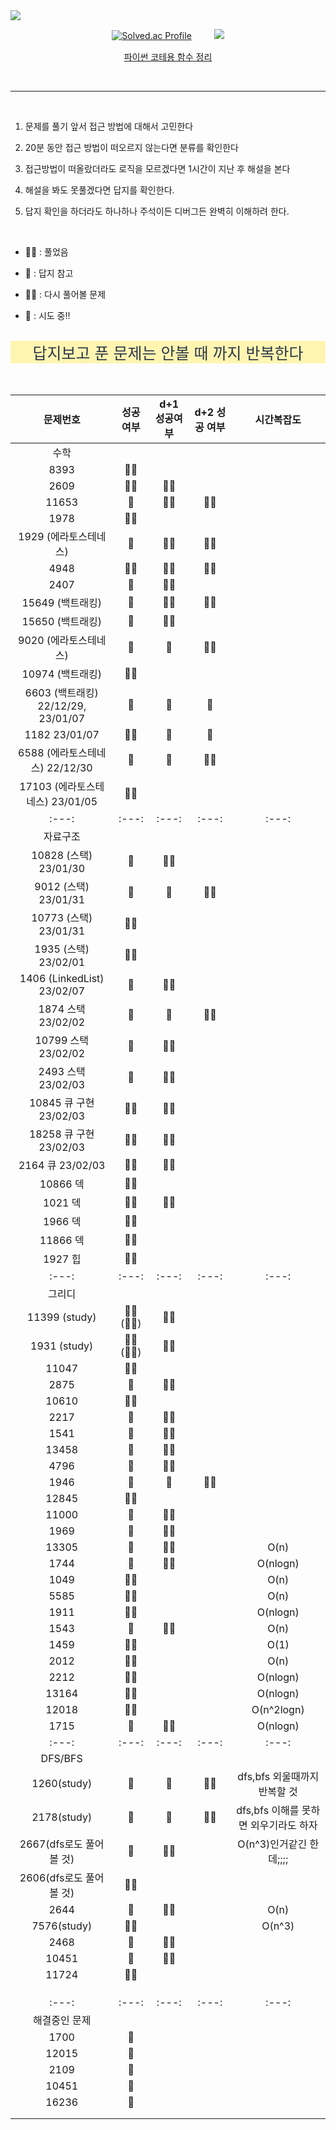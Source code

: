 <img src="https://capsule-render.vercel.app/api?type=waving&color=auto&height=200&section=header&text=PS&fontSize=90" />


<div align="center">

[![Solved.ac Profile](http://mazassumnida.wtf/api/v2/generate_badge?boj=gorchid)](https://solved.ac/gorchid/) 　　  <img src="http://mazandi.herokuapp.com/api?handle=gorchid&theme=dark"/>

<a href="https://pentagonal-sapphire-668.notion.site/a25aafd45adc42649f872322472c9511"> 파이썬 코테용 함수 정리 </a>

<br>
</div>

<hr>

<br>

1. 문제를 풀기 앞서 접근 방법에 대해서 고민한다

2. 20분 동안 접근 방법이 떠오르지 않는다면 분류를 확인한다

3. 접근방법이 떠올랐더라도 로직을 모르겠다면 1시간이 지난 후 해설을 본다

4. 해설을 봐도 못풀겠다면 답지를 확인한다.

5. 답지 확인을 하더라도 하나하나 주석이든 디버그든 완벽히 이해하려 한다.

<br>



-  🙆‍♂️ : 풀었음

-  🙆 : 답지 참고

-  🤦‍♂️ : 다시 풀어볼 문제

-  💩 : 시도 중!!

<br/>



<div align="center">


<div style="color:#2D3748; background-color: #fff5b1; font-size:25px">
답지보고 푼 문제는 안볼 때 까지 반복한다
</div> 

<br/>
<br/>


| 문제번호 | 성공여부 | d+1 성공여부 | d+2 성공 여부 | 시간복잡도 |
|:---:|:---:|:---:|:---:|:---:|
| 수학 |  |  |  |  |
| 8393 | 🙆‍♂️ |  |  |  |
| 2609 | 🙆‍♂️ | 🙆‍♂️ |  |  |
| 11653 | 🙆 | 🙆‍♂️ | 🙆‍♂️ |  |
| 1978 | 🙆‍♂️ |  |  |  |
| 1929 (에라토스테네스) | 🙆 | 🙆‍♂️ | 🙆‍♂️ |  |
| 4948 | 🙆‍♂️  | 🙆‍♂️ | 🙆‍♂️ |  |
| 2407 | 🙆 | 🙆‍♂️ |  |  |
| 15649 (백트래킹) | 🙆 | 🙆‍♂️ | 🙆‍♂️ |  |
| 15650 (백트래킹) | 🙆 | 🙆‍♂️ |  |  |
| 9020 (에라토스테네스) | 🙆 | 🙆 | 🙆‍♂️ |  |
| 10974 (백트래킹) | 🙆‍♂️ |  |  |  |
| 6603 (백트래킹) 22/12/29, 23/01/07 | 🙆 | 🙆 | 🙆  |
| 1182 23/01/07 | 🙅‍♂️ | 🙆 | 🙆 |  |
| 6588 (에라토스테네스) 22/12/30 | 🙆 | 🙆 | 🙆‍♂️ |  |
| 17103 (에라토스테네스) 23/01/05 | 🙆‍♂️ |  |  |  |
| :---: | :---: | :---: | :---: | :---: |
| 자료구조 |  |  |  |  |
| 10828 (스택) 23/01/30 | 🙆 | 🙆‍♂️ |  |  |
| 9012 (스택) 23/01/31 | 🙆 | 🙆 | 🙆‍♂️  |  |
| 10773 (스택) 23/01/31 | 🙆‍♂️ |  |  |  |
| 1935 (스택) 23/02/01 | 🙆‍♂️ |  |  |  |
| 1406 (LinkedList) 23/02/07 | 🙆 | 🙆‍♂️ |  |  |
| 1874 스택 23/02/02 | 🙆 | 🙆 | 🙆‍♂️ |  |
| 10799 스택 23/02/02 | 🙆 | 🙆‍♂️ |  |  |
| 2493 스택 23/02/03 | 🙆 | 🙆‍♂️ |  |  |
| 10845 큐 구현 23/02/03 | 🙆‍♂️ | 🙆‍♂️ |  |  |
| 18258 큐 구현 23/02/03 | 🙆‍♂️ | 🙆‍♂️ |  |  |
| 2164 큐 23/02/03 | 🙆‍♂️ | 🙆‍♂️ |  |  |
| 10866 덱 | 🙆‍♂️ |  |  |  |
| 1021 덱 | 🙆‍♂️ |🙆‍♂️|  |  |
| 1966 덱 | 🙆‍♂️ |  |  |  | 
| 11866 덱 | 🙆‍♂️ |  |  |  |
| 1927 힙 | 🙆‍♂️ |  |  |  |
| :---: | :---: | :---: | :---: | :---: |
| 그리디 |  |  |  |  |
| 11399 (study) | 🙆‍♂️ (🤦‍♂️) | 🙆‍♂️ |  |  |
| 1931 (study) | 🙆‍♂️ (🤦‍♂️) | 🙆‍♂️ |  |  |
| 11047 | 🙆‍♂️ |  |  |  |
| 2875 | 🙆 | 🙆‍♂️ |  |  |
| 10610 | 🙆‍♂️ |  |  |  |
| 2217 | 🙆 | 🙆‍♂️ |  |  |
| 1541 | 🙆 | 🙆‍♂️ |  |  |
| 13458 | 🙆 | 🙆‍♂️ |  |  |
| 4796 | 🙆 | 🙆‍♂️ |  |  |
| 1946 | 🙆 | 🙆 | 🙆‍♂️ |  |
| 12845 | 🙆‍♂️ |  |  |  |
| 11000 | 🙆 | 🙆‍♂️ |  |  |
| 1969 | 🙆 | 🙆‍♂️ |  |  |
| 13305 | 🙆 | 🙆‍♂️ |  | O(n) |
| 1744 | 🙆 | 🙆‍♂️ |  | O(nlogn) |
| 1049 | 🙆‍♂️ |  |  | O(n) |
| 5585 | 🙆‍♂️ |  |  | O(n) |
| 1911 | 🙆‍♂️ |  |  | O(nlogn) |
| 1543 | 🙆 | 🙆‍♂️ |  | O(n) |
| 1459 | 🙆‍♂️ |  |  | O(1) |
| 2012 | 🙆‍♂️ |  |  | O(n) |
| 2212 | 🙆‍♂️ |  |  | O(nlogn) |
| 13164 | 🙆‍♂️ |  |  | O(nlogn) |
| 12018 | 🙆‍♂️ |  |  | O(n^2logn) |
| 1715 | 🙆 | 🙆‍♂️ |  | O(nlogn) |
| :---: | :---: | :---: | :---: | :---: |
| DFS/BFS |  |  |  |  |
| 1260(study) | 🙆 | 🙆 | 🙆‍♂️ | dfs,bfs 외울때까지 반복할 것 |
| 2178(study) | 🙆 | 🙆 | 🙆‍♂️ | dfs,bfs 이해를 못하면 외우기라도 하자 |
| 2667(dfs로도 풀어볼 것) | 🙆 | 🙆‍♂️ |  | O(n^3)인거같긴 한데;;;; |
| 2606(dfs로도 풀어볼 것) | 🙆‍♂️ |  |  |  |
| 2644 | 🙆 | 🙆‍♂️ |  | O(n) |
| 7576(study) | 🙆‍♂️ |  |  | O(n^3) |
| 2468 | 🙆 | 🙆‍♂️ |  |  |
| 10451 | 🙆 | 🙆‍♂️ |  |  |
| 11724 | 🙆‍♂️ |  |  |  |
|  |  |  |  |  |
|  |  |  |  |  |
|  |  |  |  |  |
| :---: | :---: | :---: | :---: | :---: |
| 해결중인 문제 |  |  |  |  |
| 1700 | 💩 |  |  |  |
| 12015 | 💩 |  |  |  |
| 2109 | 💩 |  |  |  |
| 10451 | 💩 |  |  |  |
| 16236 | 💩 |  |  |  |
|  |  |  |  |  |
|  |  |  |  |  |

</div>
